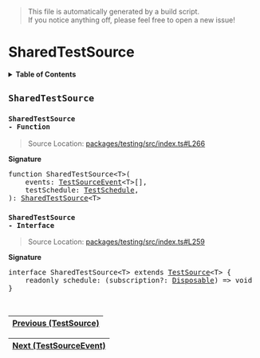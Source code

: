 > This file is automatically generated by a build script.<br>If you notice anything off, please feel free to open a new issue!

# SharedTestSource

<details><summary><b>Table of Contents</b></summary><br>

1. [<code>SharedTestSource</code>](#SharedTestSource) - [<code>Function</code>](#SharedTestSource-Function), [<code>Interface</code>](#SharedTestSource-Interface)</details>

## <a name="SharedTestSource"></a><code>SharedTestSource</code>

### <a name="SharedTestSource-Function"></a><code>SharedTestSource - Function</code>

> Source Location: [packages\/testing\/src\/index.ts#L266](..\/..\/packages\/testing\/src\/index.ts#L266)

<b>Signature</b>

<pre>function SharedTestSource&lt;T&gt;(<br>    events: <a href="02-TestSourceEvent.md#TestSourceEvent">TestSourceEvent</a>&lt;T&gt;[],<br>    testSchedule: <a href="05-TestSchedule.md#TestSchedule-Interface">TestSchedule</a>,<br>): <a href="#SharedTestSource-Interface">SharedTestSource</a>&lt;T&gt;</pre>

### <a name="SharedTestSource-Interface"></a><code>SharedTestSource - Interface</code>

> Source Location: [packages\/testing\/src\/index.ts#L259](..\/..\/packages\/testing\/src\/index.ts#L259)

<b>Signature</b>

<pre>interface SharedTestSource&lt;T&gt; extends <a href="00-TestSource.md#TestSource-Interface">TestSource</a>&lt;T&gt; {<br>    readonly schedule: (subscription?: <a href="../01-api-basics/00-Disposable.md#Disposable-Interface">Disposable</a>) =&gt; void<br>}</pre><br>

| [Previous \(TestSource\)](00-TestSource.md#readme) |
| --- |

<div align="right">

| [Next \(TestSourceEvent\)](02-TestSourceEvent.md#readme) |
| --- |
</div>
